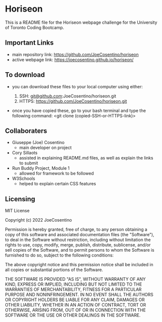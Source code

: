 # Horiseon

This is a README file for the Horiseon webpage challenge for the University of Toronto Coding Bootcamp.

## Important Links

* main repository link: https://github.com/JoeCosentino/horiseon
* active webpage link: https://joecosentino.github.io/horiseon/

## To download

* you can download these files to your local computer using either:
    1. SSH: git@github.com:JoeCosentino/horiseon.git
    2. HTTPS: https://github.com/JoeCosentino/horiseon.git

* once you have copied these, go to your bash terminal and type the following command: <git clone (copied-SSH-or-HTTPS-link)>

## Collaboraters

* Giuseppe (Joe) Cosentino
    - main developer on project
* Cory Sillaots
    - assisted in explaining README.md files, as well as explain the links to submit
* Run Buddy Project, Module 1
    - allowed for framework to be followed
* W3Schools
    - helped to explain certain CSS features

## Licensing

MIT License

Copyright (c) 2022 JoeCosentino

Permission is hereby granted, free of charge, to any person obtaining a copy
of this software and associated documentation files (the "Software"), to deal
in the Software without restriction, including without limitation the rights
to use, copy, modify, merge, publish, distribute, sublicense, and/or sell
copies of the Software, and to permit persons to whom the Software is
furnished to do so, subject to the following conditions:

The above copyright notice and this permission notice shall be included in all
copies or substantial portions of the Software.

THE SOFTWARE IS PROVIDED "AS IS", WITHOUT WARRANTY OF ANY KIND, EXPRESS OR
IMPLIED, INCLUDING BUT NOT LIMITED TO THE WARRANTIES OF MERCHANTABILITY,
FITNESS FOR A PARTICULAR PURPOSE AND NONINFRINGEMENT. IN NO EVENT SHALL THE
AUTHORS OR COPYRIGHT HOLDERS BE LIABLE FOR ANY CLAIM, DAMAGES OR OTHER
LIABILITY, WHETHER IN AN ACTION OF CONTRACT, TORT OR OTHERWISE, ARISING FROM,
OUT OF OR IN CONNECTION WITH THE SOFTWARE OR THE USE OR OTHER DEALINGS IN THE
SOFTWARE.